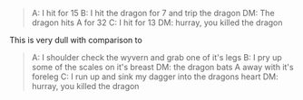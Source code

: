 > A: I hit for 15
> B: I hit the dragon for 7 and trip the dragon
> DM: The dragon hits A for 32
> C: I hit for 13
> DM: hurray, you killed the dragon

This is very dull with comparison to
> A: I shoulder check the wyvern and grab one of it's legs
> B: I pry up some of the scales on it's breast
> DM: the dragon bats A away with it's foreleg
> C: I run up and sink my dagger into the dragons heart
> DM: hurray, you killed the dragon